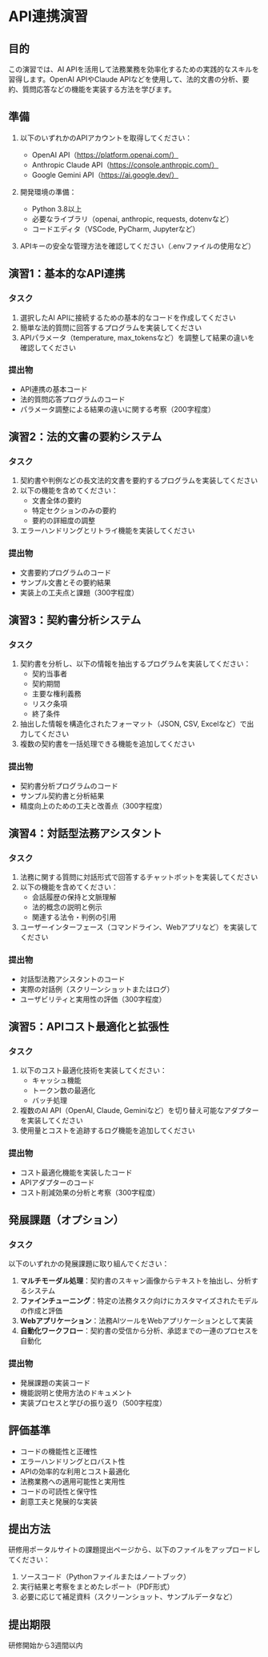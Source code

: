 # API連携演習

## 目的

この演習では、AI APIを活用して法務業務を効率化するための実践的なスキルを習得します。OpenAI APIやClaude APIなどを使用して、法的文書の分析、要約、質問応答などの機能を実装する方法を学びます。

## 準備

1. 以下のいずれかのAPIアカウントを取得してください：
   - OpenAI API（https://platform.openai.com/）
   - Anthropic Claude API（https://console.anthropic.com/）
   - Google Gemini API（https://ai.google.dev/）

2. 開発環境の準備：
   - Python 3.8以上
   - 必要なライブラリ（openai, anthropic, requests, dotenvなど）
   - コードエディタ（VSCode, PyCharm, Jupyterなど）

3. APIキーの安全な管理方法を確認してください（.envファイルの使用など）

## 演習1：基本的なAPI連携

### タスク
1. 選択したAI APIに接続するための基本的なコードを作成してください
2. 簡単な法的質問に回答するプログラムを実装してください
3. APIパラメータ（temperature, max_tokensなど）を調整して結果の違いを確認してください

### 提出物
- API連携の基本コード
- 法的質問応答プログラムのコード
- パラメータ調整による結果の違いに関する考察（200字程度）

## 演習2：法的文書の要約システム

### タスク
1. 契約書や判例などの長文法的文書を要約するプログラムを実装してください
2. 以下の機能を含めてください：
   - 文書全体の要約
   - 特定セクションのみの要約
   - 要約の詳細度の調整
3. エラーハンドリングとリトライ機能を実装してください

### 提出物
- 文書要約プログラムのコード
- サンプル文書とその要約結果
- 実装上の工夫点と課題（300字程度）

## 演習3：契約書分析システム

### タスク
1. 契約書を分析し、以下の情報を抽出するプログラムを実装してください：
   - 契約当事者
   - 契約期間
   - 主要な権利義務
   - リスク条項
   - 終了条件
2. 抽出した情報を構造化されたフォーマット（JSON, CSV, Excelなど）で出力してください
3. 複数の契約書を一括処理できる機能を追加してください

### 提出物
- 契約書分析プログラムのコード
- サンプル契約書と分析結果
- 精度向上のための工夫と改善点（300字程度）

## 演習4：対話型法務アシスタント

### タスク
1. 法務に関する質問に対話形式で回答するチャットボットを実装してください
2. 以下の機能を含めてください：
   - 会話履歴の保持と文脈理解
   - 法的概念の説明と例示
   - 関連する法令・判例の引用
3. ユーザーインターフェース（コマンドライン、Webアプリなど）を実装してください

### 提出物
- 対話型法務アシスタントのコード
- 実際の対話例（スクリーンショットまたはログ）
- ユーザビリティと実用性の評価（300字程度）

## 演習5：APIコスト最適化と拡張性

### タスク
1. 以下のコスト最適化技術を実装してください：
   - キャッシュ機能
   - トークン数の最適化
   - バッチ処理
2. 複数のAI API（OpenAI, Claude, Geminiなど）を切り替え可能なアダプターを実装してください
3. 使用量とコストを追跡するログ機能を追加してください

### 提出物
- コスト最適化機能を実装したコード
- APIアダプターのコード
- コスト削減効果の分析と考察（300字程度）

## 発展課題（オプション）

### タスク
以下のいずれかの発展課題に取り組んでください：

1. **マルチモーダル処理**：契約書のスキャン画像からテキストを抽出し、分析するシステム
2. **ファインチューニング**：特定の法務タスク向けにカスタマイズされたモデルの作成と評価
3. **Webアプリケーション**：法務AIツールをWebアプリケーションとして実装
4. **自動化ワークフロー**：契約書の受信から分析、承認までの一連のプロセスを自動化

### 提出物
- 発展課題の実装コード
- 機能説明と使用方法のドキュメント
- 実装プロセスと学びの振り返り（500字程度）

## 評価基準

- コードの機能性と正確性
- エラーハンドリングとロバスト性
- APIの効率的な利用とコスト最適化
- 法務業務への適用可能性と実用性
- コードの可読性と保守性
- 創意工夫と発展的な実装

## 提出方法

研修用ポータルサイトの課題提出ページから、以下のファイルをアップロードしてください：
1. ソースコード（Pythonファイルまたはノートブック）
2. 実行結果と考察をまとめたレポート（PDF形式）
3. 必要に応じて補足資料（スクリーンショット、サンプルデータなど）

## 提出期限

研修開始から3週間以内 